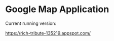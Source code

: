# Google Map Application

Current running version:

<a href="https://rich-tribute-135219.appspot.com/" target="_blank">https://rich-tribute-135219.appspot.com/</a>


